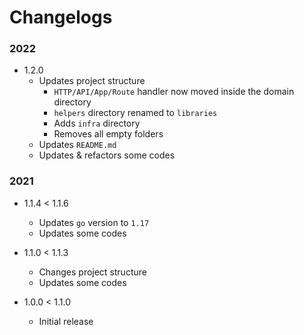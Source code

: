 # Changelogs

### 2022

- 1.2.0
  - Updates project structure
    - `HTTP/API/App/Route` handler now moved inside the domain directory
    - `helpers` directory renamed to `libraries`
    - Adds `infra` directory
    - Removes all empty folders
  - Updates `README.md`
  - Updates & refactors some codes

### 2021

- 1.1.4 < 1.1.6
  - Updates `go` version to `1.17`
  - Updates some codes

- 1.1.0 < 1.1.3
  - Changes project structure
  - Updates some codes

- 1.0.0 < 1.1.0
  - Initial release